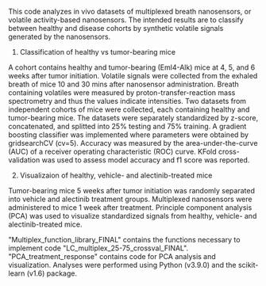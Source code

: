 This code analyzes in vivo datasets of multiplexed breath nanosensors, or volatile activity-based nanosensors. 
The intended results are to classify between healthy and disease cohorts by synthetic volatile signals generated by the nanosensors.

1. Classification of healthy vs tumor-bearing mice
   
A cohort contains healthy and tumor-bearing (Eml4-Alk) mice at 4, 5, and 6 weeks after tumor initiation.
Volatile signals were collected from the exhaled breath of mice 10 and 30 mins after nanosensor administration. 
Breath containing volatiles were measured by proton-transfer-reaction mass spectrometry and thus the values indicate intensities. 
Two datasets from independent cohorts of mice were collected, each containing healthy and tumor-bearing mice. 
The datasets were separately standardized by z-score, concatenated, and splitted into 25% testing and 75% training.
A gradient boosting classifier was implemented where parameters were obtained by gridsearchCV (cv=5).
Accuracy was measured by the area-under-the-curve (AUC) of a receiver operating characteristic (ROC) curve. 
KFold cross-validation was used to assess model accuracy and f1 score was reported.

2. Visualizaion of healthy, vehicle- and alectinib-treated mice
   
Tumor-bearing mice 5 weeks after tumor initiation was randomly separated into vehicle and alectinib treatment groups.
Multiplexed nanosensors were administered to mice 1 week after treatment.
Principle component analysis (PCA) was used to visualize standardized signals from healthy, vehicle- and alectinib-treated mice.

"Multiplex_function_library_FINAL" contains the functions necessary to implement code "LC_multiplex_25-75_crossval_FINAL".
"PCA_treatment_response" contains code for PCA analysis and visualization.
Analyses were performed using Python (v3.9.0) and the scikit-learn (v1.6) package.
